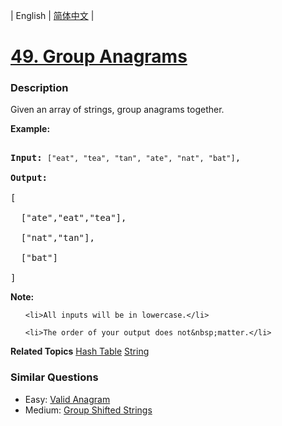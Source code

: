 | English | [简体中文](README.md) |

# [49. Group Anagrams](https://leetcode-cn.com/problems/group-anagrams)
 ### Description
<p>Given an array of strings, group anagrams together.</p>

<p><strong>Example:</strong></p>

<pre>
<strong>Input:</strong> <code>[&quot;eat&quot;, &quot;tea&quot;, &quot;tan&quot;, &quot;ate&quot;, &quot;nat&quot;, &quot;bat&quot;]</code>,
<strong>Output:</strong>
[
  [&quot;ate&quot;,&quot;eat&quot;,&quot;tea&quot;],
  [&quot;nat&quot;,&quot;tan&quot;],
  [&quot;bat&quot;]
]</pre>

<p><strong>Note:</strong></p>

<ul>
	<li>All inputs will be in lowercase.</li>
	<li>The order of your output does not&nbsp;matter.</li>
</ul>

**Related Topics**  [Hash Table](https://leetcode-cn.com/tag/hash-table) [String](https://leetcode-cn.com/tag/string) 

### Similar Questions
 - Easy:	[Valid Anagram](https://leetcode-cn.com/problems/valid-anagram) 
 - Medium:	[Group Shifted Strings](https://leetcode-cn.com/problems/group-shifted-strings) 
